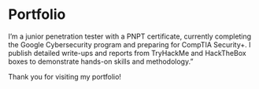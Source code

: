 # Portfolio
I’m a junior penetration tester with a PNPT certificate, currently completing the Google Cybersecurity program and preparing for CompTIA Security+. I publish detailed write-ups and reports from TryHackMe and HackTheBox boxes to demonstrate hands-on skills and methodology.”

Thank you for visiting my portfolio!
